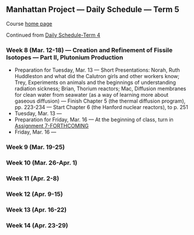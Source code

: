 ## Manhattan Project &mdash; Daily Schedule &mdash; Term 5

Course [home page](./)

Continued from [Daily Schedule-Term 4](./daily_schedule-term_4.html)

### Week 8 (Mar. 12-18) &mdash; Creation and Refinement of Fissile Isotopes &mdash; Part II, Plutonium Production

* Preparation for Tuesday, Mar. 13 &mdash; Short Presentations: Norah, Ruth Huddleston and what did the Calutron girls and other workers know; Trey, Experiments on animals and the beginnings of understanding radiation sickness; Brian, Thorium reactors; Mac, Diffusion membranes for clean water from seawater (as a way of learning more about gaseous diffusion) &mdash; Finish Chapter 5 (the thermal diffusion program), pp. 223-234 &mdash; Start Chapter 6 (the Hanford nuclear reactors), to p. 251
* Tuesday, Mar. 13 &mdash;
* Preparation for Friday, Mar. 16 &mdash; At the beginning of class, turn in [Assignment 7-FORTHCOMING](./assignments/Assignment07.pdf)
* Friday, Mar. 16 &mdash;

### Week 9 (Mar. 19-25)

### Week 10 (Mar. 26-Apr. 1)

### Week 11 (Apr. 2-8)

### Week 12 (Apr. 9-15)

### Week 13 (Apr. 16-22)

### Week 14 (Apr. 23-29)
